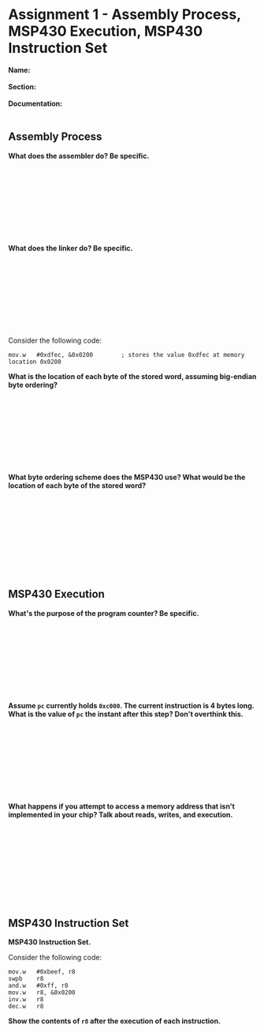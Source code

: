 # Assignment 1 - Assembly Process, MSP430 Execution, MSP430 Instruction Set

**Name:**
<br>
<br>
**Section:**
<br>
<br>
**Documentation:**
<br>
<br>

## Assembly Process

**What does the assembler do?  Be specific.**
<br>
<br>
<br>
<br>
<br>
<br>
<br>
<br>
<br>
<br>
<br>
**What does the linker do?  Be specific.**
<br>
<br>
<br>
<br>
<br>
<br>
<br>
<br>
<br>
<br>
<br>
Consider the following code:
```
mov.w   #0xdfec, &0x0200        ; stores the value 0xdfec at memory location 0x0200
```

**What is the location of each byte of the stored word, assuming big-endian byte ordering?**
<br>
<br>
<br>
<br>
<br>
<br>
<br>
<br>
<br>
<br>
<br>
**What byte ordering scheme does the MSP430 use?  What would be the location of each byte of the stored word?**
<br>
<br>
<br>
<br>
<br>
<br>
<br>
<br>
<br>
<br>
<br>
## MSP430 Execution

**What's the purpose of the program counter?  Be specific.**
<br>
<br>
<br>
<br>
<br>
<br>
<br>
<br>
<br>
<br>
<br>
**Assume `pc` currently holds `0xc000`.  The current instruction is 4 bytes long.  What is the value of `pc` the instant after this step?  Don't overthink this.**
<br>
<br>
<br>
<br>
<br>
<br>
<br>
<br>
<br>
<br>
<br>
**What happens if you attempt to access a memory address that isn't implemented in your chip?  Talk about reads, writes, and execution.**
<br>
<br>
<br>
<br>
<br>
<br>
<br>
<br>
<br>
<br>
<br>
## MSP430 Instruction Set

**MSP430 Instruction Set.**

Consider the following code:
```
mov.w   #0xbeef, r8
swpb    r8
and.w   #0xff, r8
mov.w   r8, &0x0200
inv.w   r8
dec.w   r8
```

**Show the contents of `r8` after the execution of each instruction.**
<br>
<br>
<br>
<br>
<br>
<br>
<br>
<br>
<br>
<br>
<br>
